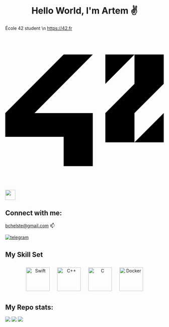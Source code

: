 <h1 align="center">Hello World, I'm Artem ✌️</h1>
<!--
<h3 align="center">BMSTU graduate and École 42 student, from Russia 🇷🇺</h3>
-->

École 42 student \n
https://42.fr
<svg role="img" viewBox="0 0 24 24" xmlns="http://www.w3.org/2000/svg"><title>42</title><path d="M24 12.42l-4.428 4.415H24zm-4.428-4.417l-4.414 4.418v4.414h4.414V12.42L24 8.003V3.575h-4.428zm-4.414 0l4.414-4.428h-4.414zM0 15.996h8.842v4.43h4.412V12.42H4.428l8.826-8.846H8.842L0 12.421z"/></svg><img height="32" width="32" src="https://cdn.jsdelivr.net/npm/simple-icons@v7/icons/simpleicons.svg" />


## Connect with me:

<a align="left"> bchelste@gmail.com 📫</a>
 
<div align="left">
<a href="https://t.me/o_zdorova/" target="_blank">
<img src=https://img.shields.io/badge/telegram-%2324292e.svg?&style=for-the-badge&logo=telegram&logoColor=white alt=telegram style="margin-bottom: 5px;" />
</a>
</div> 

## My Skill Set

<div align="center">
<img style="margin: 10px" src="https://profilinator.rishav.dev/skills-assets/swift-original-wordmark.svg" alt="Swift" height="75" />
<img style="margin: 10px" src="https://profilinator.rishav.dev/skills-assets/cplusplus-original.svg" alt="C++" height="75"/> 
<img style="margin: 10px" src="https://profilinator.rishav.dev/skills-assets/c-original.svg" alt="C" height="75"/>
<img style="margin: 10px" src="https://profilinator.rishav.dev/skills-assets/docker-original-wordmark.svg" alt="Docker" height="75" />  
</div> 

## My Repo stats:
![](http://github-profile-summary-cards.vercel.app/api/cards/profile-details?username=bchelste&theme=nord_bright)
![](http://github-profile-summary-cards.vercel.app/api/cards/repos-per-language?username=bchelste&theme=nord_bright)
![](http://github-profile-summary-cards.vercel.app/api/cards/most-commit-language?username=bchelste&theme=nord_bright)



<!--
**bchelste/bchelste** is a ✨ _special_ ✨ repository because its `README.md` (this file) appears on your GitHub profile.

Here are some ideas to get you started:

- 🔭 I’m currently working on ...
- 🌱 I’m currently learning Swift and C++
- 👯 I’m looking to collaborate on ...
- 🤔 I’m looking for help with ...
- 💬 Ask me about ...
- 📫 How to reach me: bchelste@gmail.com
- 😄 Pronouns: ...
- ⚡ Fun fact: ...
-->
